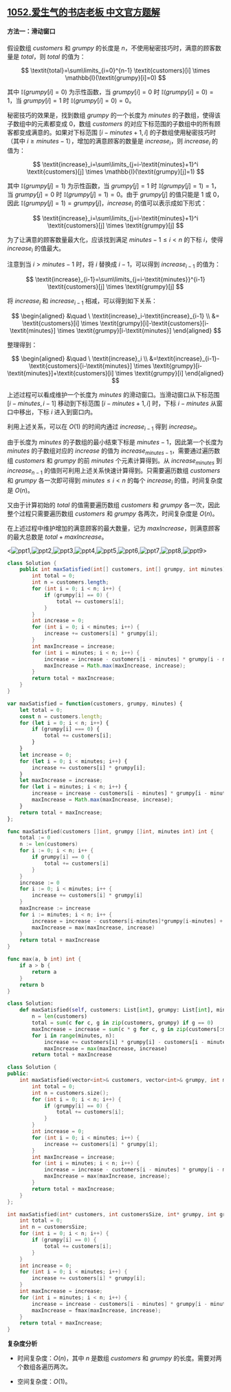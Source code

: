 ## [1052.爱生气的书店老板 中文官方题解](https://leetcode.cn/problems/grumpy-bookstore-owner/solutions/100000/ai-sheng-qi-de-shu-dian-lao-ban-by-leetc-dloq)

#### 方法一：滑动窗口

假设数组 $\textit{customers}$ 和 $\textit{grumpy}$ 的长度是 $n$，不使用秘密技巧时，满意的顾客数量是 $\textit{total}$，则 $\textit{total}$ 的值为：

$$
\textit{total}=\sum\limits_{i=0}^{n-1} \textit{customers}[i] \times \mathbb{I}(\textit{grumpy}[i]=0)
$$

其中 $\mathbb{I}(\textit{grumpy}[i]=0)$ 为示性函数，当 $\textit{grumpy}[i]=0$ 时 $\mathbb{I}(\textit{grumpy}[i]=0)=1$，当 $\textit{grumpy}[i]=1$ 时 $\mathbb{I}(\textit{grumpy}[i]=0)=0$。

秘密技巧的效果是，找到数组 $\textit{grumpy}$ 的一个长度为 $\textit{minutes}$ 的子数组，使得该子数组中的元素都变成 $0$，数组 $\textit{customers}$ 的对应下标范围的子数组中的所有顾客都变成满意的。如果对下标范围 $[i-\textit{minutes}+1,i]$ 的子数组使用秘密技巧时（其中 $i \ge \textit{minutes}-1$），增加的满意顾客的数量是 $\textit{increase}_i$，则 $\textit{increase}_i$ 的值为：

$$
\textit{increase}_i=\sum\limits_{j=i-\textit{minutes}+1}^i \textit{customers}[j] \times \mathbb{I}(\textit{grumpy}[j]=1)
$$

其中 $\mathbb{I}(\textit{grumpy}[j]=1)$ 为示性函数，当 $\textit{grumpy}[j]=1$ 时 $\mathbb{I}(\textit{grumpy}[j]=1)=1$，当 $\textit{grumpy}[j]=0$ 时 $\mathbb{I}(\textit{grumpy}[j]=1)=0$。由于 $\textit{grumpy}[j]$ 的值只能是 $1$ 或 $0$，因此 $\mathbb{I}(\textit{grumpy}[j]=1)=\textit{grumpy}[j]$，$\textit{increase}_i$ 的值可以表示成如下形式：

$$
\textit{increase}_i=\sum\limits_{j=i-\textit{minutes}+1}^i \textit{customers}[j] \times \textit{grumpy}[j]
$$

为了让满意的顾客数量最大化，应该找到满足 $\textit{minutes}-1 \le i<n$ 的下标 $i$，使得 $\textit{increase}_i$ 的值最大。

注意到当 $i>\textit{minutes}-1$ 时，将 $i$ 替换成 $i-1$，可以得到 $\textit{increase}_{i-1}$ 的值为：

$$
\textit{increase}_{i-1}=\sum\limits_{j=i-\textit{minutes}}^{i-1} \textit{customers}[j] \times \textit{grumpy}[j]
$$

将 $\textit{increase}_i$ 和 $\textit{increase}_{i-1}$ 相减，可以得到如下关系：

$$
\begin{aligned}
&\quad \ \textit{increase}_i-\textit{increase}_{i-1} \\
&= \textit{customers}[i] \times \textit{grumpy}[i]-\textit{customers}[i-\textit{minutes}] \times \textit{grumpy}[i-\textit{minutes}]
\end{aligned}
$$

整理得到：

$$
\begin{aligned}
&\quad \ \textit{increase}_i \\
&=\textit{increase}_{i-1}-\textit{customers}[i-\textit{minutes}] \times \textit{grumpy}[i-\textit{minutes}]+\textit{customers}[i] \times \textit{grumpy}[i]
\end{aligned}
$$

上述过程可以看成维护一个长度为 $\textit{minutes}$ 的滑动窗口。当滑动窗口从下标范围 $[i-\textit{minutes},i-1]$ 移动到下标范围 $[i-\textit{minutes}+1,i]$ 时，下标 $i-\textit{minutes}$ 从窗口中移出，下标 $i$ 进入到窗口内。

利用上述关系，可以在 $O(1)$ 的时间内通过 $\textit{increase}_{i-1}$ 得到 $\textit{increase}_i$。

由于长度为 $\textit{minutes}$ 的子数组的最小结束下标是 $\textit{minutes}-1$，因此第一个长度为 $\textit{minutes}$ 的子数组对应的 $\textit{increase}$ 的值为 $\textit{increase}_{\textit{minutes}-1}$，需要通过遍历数组 $\textit{customers}$ 和 $\textit{grumpy}$ 的前 $\textit{minutes}$ 个元素计算得到。从 $\textit{increase}_\textit{minutes}$ 到 $\textit{increase}_{n-1}$ 的值则可利用上述关系快速计算得到。只需要遍历数组 $\textit{customers}$ 和 $\textit{grumpy}$ 各一次即可得到 $\textit{minutes} \le i<n$ 的每个 $\textit{increase}_i$ 的值，时间复杂度是 $O(n)$。

又由于计算初始的 $\textit{total}$ 的值需要遍历数组 $\textit{customers}$ 和 $\textit{grumpy}$ 各一次，因此整个过程只需要遍历数组 $\textit{customers}$ 和 $\textit{grumpy}$ 各两次，时间复杂度是 $O(n)$。

在上述过程中维护增加的满意顾客的最大数量，记为 $\textit{maxIncrease}$，则满意顾客的最大总数是 $\textit{total}+\textit{maxIncrease}$。

<![ppt1](https://assets.leetcode-cn.com/solution-static/1052/1.png),![ppt2](https://assets.leetcode-cn.com/solution-static/1052/2.png),![ppt3](https://assets.leetcode-cn.com/solution-static/1052/3.png),![ppt4](https://assets.leetcode-cn.com/solution-static/1052/4.png),![ppt5](https://assets.leetcode-cn.com/solution-static/1052/5.png),![ppt6](https://assets.leetcode-cn.com/solution-static/1052/6.png),![ppt7](https://assets.leetcode-cn.com/solution-static/1052/7.png),![ppt8](https://assets.leetcode-cn.com/solution-static/1052/8.png),![ppt9](https://assets.leetcode-cn.com/solution-static/1052/9.png)>

```Java [sol1-Java]
class Solution {
    public int maxSatisfied(int[] customers, int[] grumpy, int minutes) {
        int total = 0;
        int n = customers.length;
        for (int i = 0; i < n; i++) {
            if (grumpy[i] == 0) {
                total += customers[i];
            }
        }
        int increase = 0;
        for (int i = 0; i < minutes; i++) {
            increase += customers[i] * grumpy[i];
        }
        int maxIncrease = increase;
        for (int i = minutes; i < n; i++) {
            increase = increase - customers[i - minutes] * grumpy[i - minutes] + customers[i] * grumpy[i];
            maxIncrease = Math.max(maxIncrease, increase);
        }
        return total + maxIncrease;
    }
}
```

```JavaScript [sol1-JavaScript]
var maxSatisfied = function(customers, grumpy, minutes) {
    let total = 0;
    const n = customers.length;
    for (let i = 0; i < n; i++) {
        if (grumpy[i] === 0) {
            total += customers[i];
        }
    }
    let increase = 0;
    for (let i = 0; i < minutes; i++) {
        increase += customers[i] * grumpy[i];
    }
    let maxIncrease = increase;
    for (let i = minutes; i < n; i++) {
        increase = increase - customers[i - minutes] * grumpy[i - minutes] + customers[i] * grumpy[i];
        maxIncrease = Math.max(maxIncrease, increase);
    }
    return total + maxIncrease;
};
```

```go [sol1-Golang]
func maxSatisfied(customers []int, grumpy []int, minutes int) int {
    total := 0
    n := len(customers)
    for i := 0; i < n; i++ {
        if grumpy[i] == 0 {
            total += customers[i]
        }
    }
    increase := 0
    for i := 0; i < minutes; i++ {
        increase += customers[i] * grumpy[i]
    }
    maxIncrease := increase
    for i := minutes; i < n; i++ {
        increase = increase - customers[i-minutes]*grumpy[i-minutes] + customers[i]*grumpy[i]
        maxIncrease = max(maxIncrease, increase)
    }
    return total + maxIncrease
}

func max(a, b int) int {
    if a > b {
        return a
    }
    return b
}
```

```Python [sol1-Python3]
class Solution:
    def maxSatisfied(self, customers: List[int], grumpy: List[int], minutes: int) -> int:
        n = len(customers)
        total = sum(c for c, g in zip(customers, grumpy) if g == 0)
        maxIncrease = increase = sum(c * g for c, g in zip(customers[:minutes], grumpy[:minutes]))
        for i in range(minutes, n):
            increase += customers[i] * grumpy[i] - customers[i - minutes] * grumpy[i - minutes]
            maxIncrease = max(maxIncrease, increase)
        return total + maxIncrease
```

```C++ [sol1-C++]
class Solution {
public:
    int maxSatisfied(vector<int>& customers, vector<int>& grumpy, int minutes) {
        int total = 0;
        int n = customers.size();
        for (int i = 0; i < n; i++) {
            if (grumpy[i] == 0) {
                total += customers[i];
            }
        }
        int increase = 0;
        for (int i = 0; i < minutes; i++) {
            increase += customers[i] * grumpy[i];
        }
        int maxIncrease = increase;
        for (int i = minutes; i < n; i++) {
            increase = increase - customers[i - minutes] * grumpy[i - minutes] + customers[i] * grumpy[i];
            maxIncrease = max(maxIncrease, increase);
        }
        return total + maxIncrease;
    }
};
```

```C [sol1-C]
int maxSatisfied(int* customers, int customersSize, int* grumpy, int grumpySize, int minutes) {
    int total = 0;
    int n = customersSize;
    for (int i = 0; i < n; i++) {
        if (grumpy[i] == 0) {
            total += customers[i];
        }
    }
    int increase = 0;
    for (int i = 0; i < minutes; i++) {
        increase += customers[i] * grumpy[i];
    }
    int maxIncrease = increase;
    for (int i = minutes; i < n; i++) {
        increase = increase - customers[i - minutes] * grumpy[i - minutes] + customers[i] * grumpy[i];
        maxIncrease = fmax(maxIncrease, increase);
    }
    return total + maxIncrease;
}
```

**复杂度分析**

- 时间复杂度：$O(n)$，其中 $n$ 是数组 $\textit{customers}$ 和 $\textit{grumpy}$ 的长度。需要对两个数组各遍历两次。

- 空间复杂度：$O(1)$。